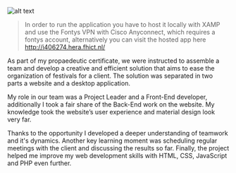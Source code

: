 ![alt text](https://github.com/plamenlakov/electfest/blob/master/root/source/logo.png)

> In order to run the application you have to host it locally with XAMP and use the Fontys VPN with Cisco Anyconnect, which requires a fontys account, alternatively you can visit the hosted app here http://i406274.hera.fhict.nl/

As part of my propaedeutic certificate, we were instructed to assemble a team and develop a creative and efficient solution that aims to ease the organization of festivals for a client. The solution was separated in two parts a website and a desktop application.

My role in our team was a Project Leader and a Front-End developer, additionally I took a fair share of the Back-End work on the website. My knowledge took the website’s user experience and material design look very far. 

Thanks to the opportunity I developed a deeper understanding of teamwork and it's dynamics. Another key learning moment was scheduling regular meetings with the client and discussing the results so far. Finally, the project helped me improve my web development skills with HTML, CSS, JavaScript and PHP even further.

